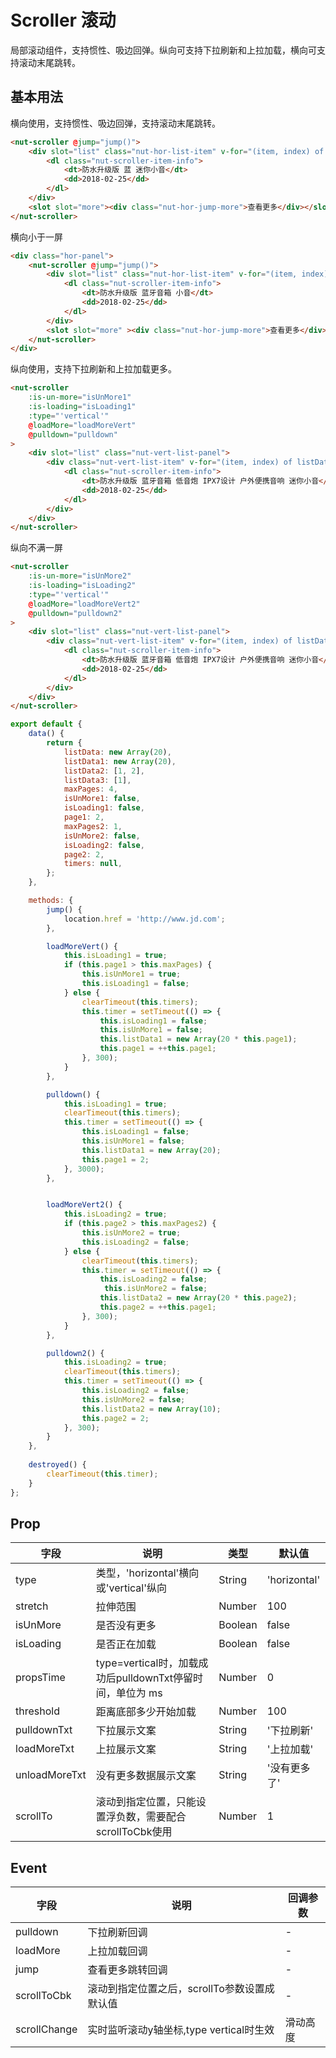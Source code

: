 # Scroller 滚动

局部滚动组件，支持惯性、吸边回弹。纵向可支持下拉刷新和上拉加载，横向可支持滚动末尾跳转。

## 基本用法

横向使用，支持惯性、吸边回弹，支持滚动末尾跳转。

```html
<nut-scroller @jump="jump()">
    <div slot="list" class="nut-hor-list-item" v-for="(item, index) of listData" :key="index">
        <dl class="nut-scroller-item-info">
            <dt>防水升级版 蓝 迷你小音</dt>
            <dd>2018-02-25</dd>
        </dl>
    </div>
    <slot slot="more"><div class="nut-hor-jump-more">查看更多</div></slot>
</nut-scroller>
```

横向小于一屏
```html
<div class="hor-panel">
    <nut-scroller @jump="jump()">
        <div slot="list" class="nut-hor-list-item" v-for="(item, index) of listData3" :key="index">
            <dl class="nut-scroller-item-info">
                <dt>防水升级版 蓝牙音箱 小音</dt>
                <dd>2018-02-25</dd>
            </dl>
        </div>
        <slot slot="more" ><div class="nut-hor-jump-more">查看更多</div></slot>
    </nut-scroller>
</div>
```
纵向使用，支持下拉刷新和上拉加载更多。

```html
<nut-scroller
    :is-un-more="isUnMore1" 
    :is-loading="isLoading1"
    :type="'vertical'"
    @loadMore="loadMoreVert"
    @pulldown="pulldown"
> 
    <div slot="list" class="nut-vert-list-panel">
        <div class="nut-vert-list-item" v-for="(item, index) of listData1" :key="index">
            <dl class="nut-scroller-item-info">
                <dt>防水升级版 蓝牙音箱 低音炮 IPX7设计 户外便携音响 迷你小音</dt>
                <dd>2018-02-25</dd>
            </dl>
        </div>
    </div>
</nut-scroller>
```

纵向不满一屏

```html
<nut-scroller
    :is-un-more="isUnMore2" 
    :is-loading="isLoading2"
    :type="'vertical'"
    @loadMore="loadMoreVert2"
    @pulldown="pulldown2"
> 
    <div slot="list" class="nut-vert-list-panel">
        <div class="nut-vert-list-item" v-for="(item, index) of listData2" :key="index">
            <dl class="nut-scroller-item-info">
                <dt>防水升级版 蓝牙音箱 低音炮 IPX7设计 户外便携音响 迷你小音</dt>
                <dd>2018-02-25</dd>
            </dl>
        </div>
    </div>
</nut-scroller>
```

```javascript
export default {
    data() {
        return {
            listData: new Array(20),
            listData1: new Array(20),
            listData2: [1, 2],
            listData3: [1],
            maxPages: 4,
            isUnMore1: false,
            isLoading1: false,
            page1: 2,
            maxPages2: 1,
            isUnMore2: false,
            isLoading2: false,
            page2: 2,
            timers: null,
        };
    },

    methods: {
        jump() {
            location.href = 'http://www.jd.com';
        },

        loadMoreVert() {
            this.isLoading1 = true;
            if (this.page1 > this.maxPages) {
                this.isUnMore1 = true;
                this.isLoading1 = false;
            } else {
                clearTimeout(this.timers);
                this.timer = setTimeout(() => {
                    this.isLoading1 = false;
                    this.isUnMore1 = false;
                    this.listData1 = new Array(20 * this.page1);
                    this.page1 = ++this.page1;
                }, 300);
            }
        },

        pulldown() {
            this.isLoading1 = true;
            clearTimeout(this.timers);
            this.timer = setTimeout(() => {
                this.isLoading1 = false;
                this.isUnMore1 = false;
                this.listData1 = new Array(20);
                this.page1 = 2;
            }, 3000);
        },


        loadMoreVert2() {
            this.isLoading2 = true;
            if (this.page2 > this.maxPages2) {
                this.isUnMore2 = true;
                this.isLoading2 = false;
            } else {
                clearTimeout(this.timers);
                this.timer = setTimeout(() => {
                    this.isLoading2 = false;
                     this.isUnMore2 = false;
                    this.listData2 = new Array(20 * this.page2);
                    this.page2 = ++this.page1;
                }, 300);
            }
        },

        pulldown2() {
            this.isLoading2 = true;
            clearTimeout(this.timers);
            this.timer = setTimeout(() => {
                this.isLoading2 = false;
                this.isUnMore2 = false;
                this.listData2 = new Array(10);
                this.page2 = 2;
            }, 300);
        }
    },
    
    destroyed() {
        clearTimeout(this.timer);
    }
};
```

## Prop

| 字段 | 说明 | 类型 | 默认值
|----- | ----- | ----- | ----- 
| type | 类型，'horizontal'横向或'vertical'纵向 | String | 'horizontal'
| stretch | 拉伸范围 | Number | 100
| isUnMore | 是否没有更多 | Boolean | false
| isLoading | 是否正在加载 | Boolean | false
| propsTime | type=vertical时，加载成功后pulldownTxt停留时间，单位为 ms | Number | 0
| threshold | 距离底部多少开始加载 | Number | 100
| pulldownTxt | 下拉展示文案 | String | '下拉刷新'
| loadMoreTxt | 上拉展示文案 | String | '上拉加载'
| unloadMoreTxt | 没有更多数据展示文案 | String | '没有更多了'
| scrollTo | 滚动到指定位置，只能设置浮负数，需要配合scrollToCbk使用 | Number | 1

## Event

| 字段 | 说明 | 回调参数 
|----- | ----- | ----- 
| pulldown | 下拉刷新回调 | -
| loadMore | 上拉加载回调 | -
| jump | 查看更多跳转回调 | -
| scrollToCbk | 滚动到指定位置之后，scrollTo参数设置成默认值 | -
| scrollChange | 实时监听滚动y轴坐标,type vertical时生效 | 滑动高度